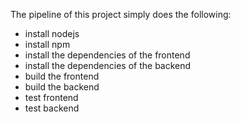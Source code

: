The pipeline of this project simply does the following:
- install nodejs
- install npm
- install the dependencies of the frontend
- install the dependencies of the backend
- build the frontend
- build the backend
- test frontend
- test backend